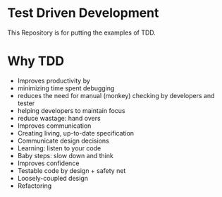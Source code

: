 # Test Driven Development #

This Repository is for putting the examples of TDD.

# Why TDD #

* Improves productivity by
 * minimizing time spent debugging
 * reduces the need for manual (monkey) checking by developers and tester
 * helping developers to maintain focus
 * reduce wastage: hand overs
* Improves communication
* Creating living, up-to-date specification
* Communicate design decisions
* Learning: listen to your code
* Baby steps: slow down and think
* Improves confidence
* Testable code by design + safety net
* Loosely-coupled design
* Refactoring
